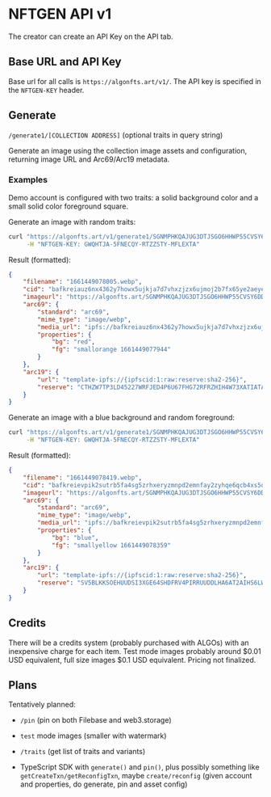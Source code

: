 # NFTGEN API v1

The creator can create an API Key on the API tab.

## Base URL and API Key

Base url for all calls is `https://algonfts.art/v1/`.
The API key is specified in the `NFTGEN-KEY` header.

## Generate

`/generate1/[COLLECTION ADDRESS]` (optional traits in query string)

Generate an image using the collection image assets and configuration, returning image URL and Arc69/Arc19 metadata.

### Examples

Demo account is configured with two traits: a solid background color and a small solid color foreground square.

Generate an image with random traits:

```sh
curl "https://algonfts.art/v1/generate1/SGNMPHKQAJUG3DTJSGO6HHWP55CVSY6DD4CITFGD7QLFRTHHC237TGTRUA" \
     -H "NFTGEN-KEY: GWQHTJA-5FNECQY-RTZZSTY-MFLEXTA"
```

Result (formatted):

```json
{
    "filename": "1661449078005.webp",
    "cid": "bafkreiauz6nx4362y7howx5ujkja7d7vhxzjzx6ujmoj2b7fx65ye2aeye",
    "imageurl": "https://algonfts.art/SGNMPHKQAJUG3DTJSGO6HHWP55CVSY6DD4CITFGD7QLFRTHHC237TGTRUA/1/1661449078005.webp",
    "arc69": {
        "standard": "arc69",
        "mime_type": "image/webp",
        "media_url": "ipfs://bafkreiauz6nx4362y7howx5ujkja7d7vhxzjzx6ujmoj2b7fx65ye2aeye",
        "properties": {
            "bg": "red",
            "fg": "smallorange 1661449077944"
        }
    },
    "arc19": {
        "url": "template-ipfs://{ipfscid:1:raw:reserve:sha2-256}",
        "reserve": "CTHZW7TP3LD45227WRFJED4P6U67FHG72RFRZHIH4W73XATIATAZZBNCXM"
    }
}
```

Generate an image with a blue background and random foreground:

```sh
curl "https://algonfts.art/v1/generate1/SGNMPHKQAJUG3DTJSGO6HHWP55CVSY6DD4CITFGD7QLFRTHHC237TGTRUA?bg=blue" \
     -H "NFTGEN-KEY: GWQHTJA-5FNECQY-RTZZSTY-MFLEXTA"
```

Result (formatted):

```json
{
    "filename": "1661449078419.webp",
    "cid": "bafkreievpik2sutrb5fa4sg5zrhxeryzmnpd2emnfay2zyhqe6qcb4xs5q",
    "imageurl": "https://algonfts.art/SGNMPHKQAJUG3DTJSGO6HHWP55CVSY6DD4CITFGD7QLFRTHHC237TGTRUA/1/1661449078419.webp",
    "arc69": {
        "standard": "arc69",
        "mime_type": "image/webp",
        "media_url": "ipfs://bafkreievpik2sutrb5fa4sg5zrhxeryzmnpd2emnfay2zyhqe6qcb4xs5q",
        "properties": {
            "bg": "blue",
            "fg": "smallyellow 1661449078359"
        }
    },
    "arc19": {
        "url": "template-ipfs://{ipfscid:1:raw:reserve:sha2-256}",
        "reserve": "SV5BLKKSOEHUUDSI3XGE64SHDFRV4PIRRUUDDLHA6AT2AIHS6LWOZRPCRA"
    }
}
```

## Credits

There will be a credits system (probably purchased with ALGOs) with an inexpensive charge for each item. Test mode images probably around $0.01 USD equivalent, full size images $0.1 USD equivalent. Pricing not finalized.

## Plans

Tentatively planned: 

* `/pin` (pin on both Filebase and web3.storage)

* `test` mode images (smaller with watermark)

* `/traits` (get list of traits and variants)

* TypeScript SDK with `generate()` and `pin()`, plus possibly something like `getCreateTxn/getReconfigTxn`,
  maybe `create/reconfig` (given account and properties, do generate, pin and asset config)


